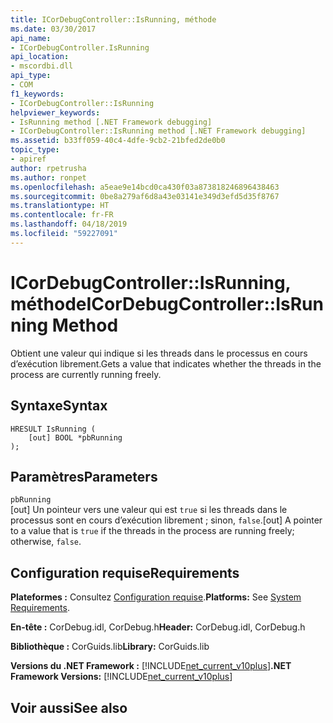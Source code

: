 ```yaml
---
title: ICorDebugController::IsRunning, méthode
ms.date: 03/30/2017
api_name:
- ICorDebugController.IsRunning
api_location:
- mscordbi.dll
api_type:
- COM
f1_keywords:
- ICorDebugController::IsRunning
helpviewer_keywords:
- IsRunning method [.NET Framework debugging]
- ICorDebugController::IsRunning method [.NET Framework debugging]
ms.assetid: b33ff059-40c4-4dfe-9cb2-21bfed2de0b0
topic_type:
- apiref
author: rpetrusha
ms.author: ronpet
ms.openlocfilehash: a5eae9e14bcd0ca430f03a873818246896438463
ms.sourcegitcommit: 0be8a279af6d8a43e03141e349d3efd5d35f8767
ms.translationtype: HT
ms.contentlocale: fr-FR
ms.lasthandoff: 04/18/2019
ms.locfileid: "59227091"
---
```

# <a name="icordebugcontrollerisrunning-method"></a><span data-ttu-id="054f0-102">ICorDebugController::IsRunning, méthode</span><span class="sxs-lookup"><span data-stu-id="054f0-102">ICorDebugController::IsRunning Method</span></span>
<span data-ttu-id="054f0-103">Obtient une valeur qui indique si les threads dans le processus en cours d’exécution librement.</span><span class="sxs-lookup"><span data-stu-id="054f0-103">Gets a value that indicates whether the threads in the process are currently running freely.</span></span>  
  
## <a name="syntax"></a><span data-ttu-id="054f0-104">Syntaxe</span><span class="sxs-lookup"><span data-stu-id="054f0-104">Syntax</span></span>  
  
```  
HRESULT IsRunning (  
    [out] BOOL *pbRunning  
);  
```  
  
## <a name="parameters"></a><span data-ttu-id="054f0-105">Paramètres</span><span class="sxs-lookup"><span data-stu-id="054f0-105">Parameters</span></span>  
 `pbRunning`  
 <span data-ttu-id="054f0-106">[out] Un pointeur vers une valeur qui est `true` si les threads dans le processus sont en cours d’exécution librement ; sinon, `false`.</span><span class="sxs-lookup"><span data-stu-id="054f0-106">[out] A pointer to a value that is `true` if the threads in the process are running freely; otherwise, `false`.</span></span>  
  
## <a name="requirements"></a><span data-ttu-id="054f0-107">Configuration requise</span><span class="sxs-lookup"><span data-stu-id="054f0-107">Requirements</span></span>  
 <span data-ttu-id="054f0-108">**Plateformes :** Consultez [Configuration requise](../../../../docs/framework/get-started/system-requirements.md).</span><span class="sxs-lookup"><span data-stu-id="054f0-108">**Platforms:** See [System Requirements](../../../../docs/framework/get-started/system-requirements.md).</span></span>  
  
 <span data-ttu-id="054f0-109">**En-tête :** CorDebug.idl, CorDebug.h</span><span class="sxs-lookup"><span data-stu-id="054f0-109">**Header:** CorDebug.idl, CorDebug.h</span></span>  
  
 <span data-ttu-id="054f0-110">**Bibliothèque :** CorGuids.lib</span><span class="sxs-lookup"><span data-stu-id="054f0-110">**Library:** CorGuids.lib</span></span>  
  
 <span data-ttu-id="054f0-111">**Versions du .NET Framework :** [!INCLUDE[net_current_v10plus](../../../../includes/net-current-v10plus-md.md)]</span><span class="sxs-lookup"><span data-stu-id="054f0-111">**.NET Framework Versions:** [!INCLUDE[net_current_v10plus](../../../../includes/net-current-v10plus-md.md)]</span></span>  
  
## <a name="see-also"></a><span data-ttu-id="054f0-112">Voir aussi</span><span class="sxs-lookup"><span data-stu-id="054f0-112">See also</span></span>
